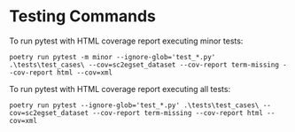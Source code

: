 # Testing Commands

To run pytest with HTML coverage report executing minor tests:
```
poetry run pytest -m minor --ignore-glob='test_*.py' .\tests\test_cases\ --cov=sc2egset_dataset --cov-report term-missing --cov-report html --cov=xml
```

To run pytest with HTML coverage report executing all tests:
```
poetry run pytest --ignore-glob='test_*.py' .\tests\test_cases\ --cov=sc2egset_dataset --cov-report term-missing --cov-report html --cov=xml
```
